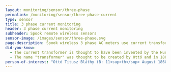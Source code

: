 ```yaml
---
layout: monitoring/sensor/three-phase
permalink: /monitoring/sensor/three-phase-current
type: sensor
title: 3 phase current monitoring
header: 3 phase current monitoring
subheader: Spook remote wireless sensors
sensor-image: /images/sensor/three-phase.svg
page-description: Spook wireless 3 phase AC meters use current transformers (CT) to measure the RMS (root, mean, square). The CT is installed around the live wire (also known as the hot wire) of equipment in order to measure the AC power in real-time.
did-you-know:
  - The current transformer is thought to have been invented by the Hungarian electrical engineer Ottó Titusz Bláthy. Ottó was a prolific inventor and during his career, he became the co-inventor of the modern electric transformer, the AC Watt-Hour meter which was patented by him in the autumn of 1889, the tension regulator, the motor capacitor and the turbo generator.  
  - The name "transformer" was thought to be created by Ottó and in 1885 the ZBD model alternating-current transformer was invented by him and two other Hungarian engineers Miksa Déri and Károly Zipernowsky. (ZBD comes from the initials of their names). In the autumn of 1889 he patented the AC watt-meter.
person-of-interest: "Ottó Titusz Bláthy (B: 11<sup>th</sup> August 1860 – D: 26<sup>th</sup> September 1939)"
---
```

